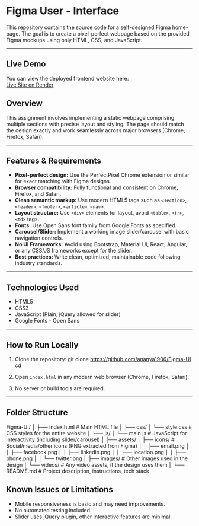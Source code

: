 # Figma User - Interface

This repository contains the source code for a self-designed Figma home-page. The goal is to create a pixel-perfect webpage based on the provided Figma mockups using only HTML, CSS, and JavaScript.

---

## Live Demo

You can view the deployed frontend website here:  
[Live Site on Render](https://figma-ui.onrender.com)


## Overview

This assignment involves implementing a static webpage comprising multiple sections with precise layout and styling. The page should match the design exactly and work seamlessly across major browsers (Chrome, Firefox, Safari).

---

## Features & Requirements

- **Pixel-perfect design:** Use the PerfectPixel Chrome extension or similar for exact matching with Figma designs.
- **Browser compatibility:** Fully functional and consistent on Chrome, Firefox, and Safari.
- **Clean semantic markup:** Use modern HTML5 tags such as `<section>`, `<header>`, `<footer>`, `<article>`, `<nav>`.
- **Layout structure:** Use `<div>` elements for layout, avoid `<table>`, `<tr>`, `<td>` tags.
- **Fonts:** Use Open Sans font family from Google Fonts as specified.
- **Carousel/Slider:** Implement a working image slider/carousel with basic navigation controls.
- **No UI Frameworks:** Avoid using Bootstrap, Material UI, React, Angular, or any CSS/JS frameworks except for the slider.
- **Best practices:** Write clean, optimized, maintainable code following industry standards.

---

## Technologies Used

- HTML5
- CSS3
- JavaScript (Plain, jQuery allowed for slider)
- Google Fonts - Open Sans

---

## How to Run Locally

1. Clone the repository:
   git clone <https://github.com/ananya1906/Figma-UI>
   cd <repo-folder>

   
2. Open `index.html` in any modern web browser (Chrome, Firefox, Safari).

3. No server or build tools are required.

---

## Folder Structure

Figma-UI/
│
├── index.html                # Main HTML file
│
├── css/
│   └── style.css             # CSS styles for the entire website
│
├── js/
│   └── main.js               # JavaScript for interactivity (including slider/carousel)
│
├── assets/
│   ├── icons/                # Social/media/other icons (PNG extracted from Figma)
│   │    ├── email.png
│   │    ├── facebook.png
│   │    ├── linkedin.png
│   │    ├── location.png
│   │    ├── phone.png
│   │    └── twitter.png
│   ├── images/               # Other images used in the design
│   └── videos/               # Any video assets, if the design uses them
│
└── README.md                 # Project description, instructions, tech stack

## Known Issues or Limitations

- Mobile responsiveness is basic and may need improvements.
- No automated testing included.
- Slider uses jQuery plugin, other interactive features are minimal.







